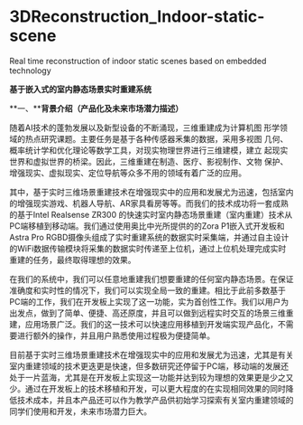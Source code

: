 # 3DReconstruction_Indoor-static-scene
Real time reconstruction of indoor static scenes based on embedded technology

**基于嵌入式的室内静态场景实时重建系统**

**一、****背景介绍（产品化及未来市场潜力描述）**

随着AI技术的蓬勃发展以及新型设备的不断涌现，三维重建成为计算机图 形学领域的热点研究课题。主要任务是基于各种传感器釆集的数据，采用多视图 几何、概率统计学和优化理论等数学工具，对现实物理世界进行三维建模，建立 起现实世界和虚拟世界的桥梁。因此，三维重建在制造、医疗、影视制作、文物 保护、增强现实、虚拟现实、定位导航等众多不用的领域有着广泛的应用。

其中，基于实时三维场景重建技术在增强现实中的应用和发展尤为迅速，包括室内的增强现实游戏、机器人导航、AR家具看房等等。而我们的技术成功将一套成熟的基于Intel Realsense ZR300 的快速实时室内静态场景重建（室内重建）技术从PC端移植到移动端。我们通过使用奥比中光所提供的的Zora P1嵌入式开发板和Astra Pro RGBD摄像头组成了实时重建系统的数据实时采集端，并通过自主设计的WiFi数据传输模块将采集的数据实时传递至上位机，通过上位机处理完成实时重建的任务，最终取得理想的效果。

在我们的系统中，我们可以任意地重建我们想要重建的任何室内静态场景。在保证准确度和实时性的情况下，我们可以实现全局一致的重建。相比于此前多数基于PC端的工作，我们在开发板上实现了这一功能，实为首创性工作。我们以用户为出发点，做到了简单、便捷、高还原度，并且可以做到远程实时交互的场景三维重建，应用场景广泛。我们的这一技术可以快速应用移植到开发端实现产品化，不需要进行额外的操作，并且用户熟悉使用过程极为便捷简单。

目前基于实时三维场景重建技术在增强现实中的应用和发展尤为迅速，尤其是有关室内重建领域的技术更迭更是快速，但多数研究还停留于PC端，移动端的发展还处于一片蓝海，尤其是在开发板上实现这一功能并达到较为理想的效果更是少之又少。通过在开发板上的技术移植和开发，可以更大程度的在实现相同效果的同时降低技术成本，并且本产品还可以作为教学产品供初始学习探索有关室内重建领域的同学们使用和开发，未来市场潜力巨大。
